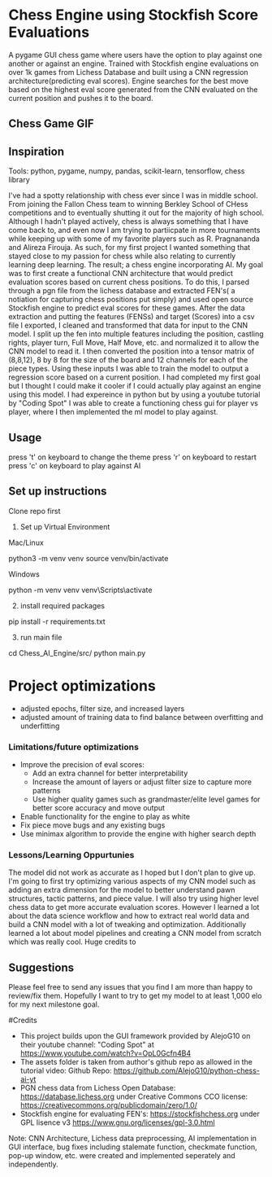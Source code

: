 # Chess Engine using Stockfish Score Evaluations

A pygame GUI chess game where users have the option to play against one another or against an engine. Trained with Stockfish engine evaluations on over 1k games from Lichess Database and built using a CNN regression architecture(predicting eval scores). Engine searches for the best move based on the highest eval score generated from the CNN evaluated on the current position and pushes it to the board. 

## Chess Game GIF

## Inspiration

Tools: python, pygame, numpy, pandas, scikit-learn, tensorflow, chess library

I've had a spotty relationship with chess ever since I was in middle school. From joining the Fallon Chess team to winning Berkley School of CHess competitions and to eventually shutting it out for the majority of high school. Although I hadn't played actively, chess is always something that I have come back to, and even now I am trying to partiicpate in more tournaments while keeping up with some of my favorite players such as R. Pragnananda and Alireza Firouja. As such, for my first project I wanted something that stayed close to my passion for chess while also relating to currently learning deep learning. The result; a chess engine incorporating AI. My goal was to first create a functional CNN architecture that would predict evaluation scores based on current chess positions. To do this, I parsed through a pgn file from the lichess database and extracted FEN's( a notiation for capturing chess positions put simply) and used open source Stockfish engine to predict eval scores for these games. After the data extraction and putting the features (FENSs) and target (Scores) into a csv file I exported, I  cleaned and transformed that data for input to the CNN model. I split up the fen into multiple features including the position, castling rights, player turn, Full Move, Half Move, etc. and normalized it to allow the CNN model to read it. I then converted the position into a tensor matrix of (8,8,12), 8 by 8 for the size of the board and 12 channels for each of the piece types. Using these inputs I was able to train the model to output a regression score based on a current position. I had completed my first goal but I thought I could make it cooler if I could actually play against an engine using this model. I had expereince in python but by using a youtube tutorial by "Coding Spot" I was able to create a functioning chess gui for player vs player, where I then implemented the ml model to play against. 


## Usage

press 't' on keyboard to change the theme 
press 'r' on keyboard to restart
press 'c' on keyboard to play against AI


## Set up instructions

Clone repo first 

1.  Set up Virtual Environment

Mac/Linux 

python3 -m venv venv
source venv/bin/activate

Windows

python -m venv venv
venv\Scripts\activate

2. install required packages

pip install -r requirements.txt


3. run main file

cd Chess_AI_Engine/src/
python main.py



# Project optimizations
- adjusted epochs, filter size, and increased layers
- adjusted amount of training data to find balance between overfitting and underfitting



### Limitations/future optimizations
- Improve the precision of eval scores:
    - Add an extra channel for better interpretability 
    - Increase the amount of layers or adjust filter size to capture more patterns
    - Use higher quality games such as grandmaster/elite level games for better score accuracy and move output
- Enable functionality for the engine to play as white
- Fix piece move bugs and any existing bugs
- Use minimax algorithm to provide the engine with higher search depth

### Lessons/Learning Oppurtunies
The model did not work as accurate as I hoped but I don't plan to give up. I'm going to first try optimizing various aspects of my CNN model such as adding an extra dimension for the model to better understand pawn structures, tactic patterns, and piece value. I will also try using higher level chess data to get more accurate evaluation scores. However I learned a lot about the data science workflow and how to extract real world data and build a CNN model with a lot of tweaking and optimization. Additionally learned a lot about model pipelines and creating a CNN model from scratch which was really cool. Huge credits to

## Suggestions
Please feel free to send any issues that you find I am more than happy to review/fix them. Hopefully I want to try to get my model to at least 1,000 elo for my next milestone goal.

#Credits

- This project builds upon the GUI framework provided by AlejoG10 on their youtube channel: "Coding Spot" at https://www.youtube.com/watch?v=OpL0Gcfn4B4 
- The assets folder is taken from author's github repo as allowed in the tutorial video: Github Repo: https://github.com/AlejoG10/python-chess-ai-yt 
- PGN chess data from Lichess Open Database: https://database.lichess.org under Creative Commons CCO license: https://creativecommons.org/publicdomain/zero/1.0/
- Stockfish engine for evaluating FEN's: https://stockfishchess.org under GPL lisence v3 https://www.gnu.org/licenses/gpl-3.0.html



Note: CNN Architecture, Lichess data preprocessing, AI implementation in GUI interface, bug fixes including stalemate function, checkmate function, pop-up window, etc. were created and implemented seperately and independently. 






